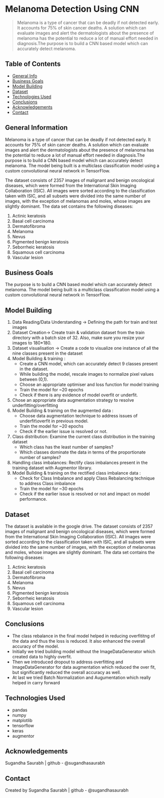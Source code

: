 # Melanoma Detection Using CNN
> Melanoma is a type of cancer that can be deadly if not detected early. It accounts for 75% of skin cancer deaths. A solution which can evaluate images and alert the dermatologists about the presence of melanoma has the potential to reduce a lot of manual effort needed in diagnosis.The purpose is to build a CNN based model which can accurately detect melanoma. 




## Table of Contents
* [General Info](#general-information)
* [Business Goals](#business-goals)
* [Model Building](#model-building)
* [Dataset](#dataset)
* [Technologies Used](#technologies-used)
* [Conclusions](#conclusions)
* [Acknowledgements](#acknowledgements)
* [Contact](#contact)

<!-- You can include any other section that is pertinent to your problem -->

## General Information
Melanoma is a type of cancer that can be deadly if not detected early. It accounts for 75% of skin cancer deaths. A solution which can evaluate images and alert the dermatologists about the presence of melanoma has the potential to reduce a lot of manual effort needed in diagnosis.The purpose is to build a CNN based model which can accurately detect melanoma. The model being built is a multiclass classification model using a custom convolutional neural network in TensorFlow.

The dataset consists of 2357 images of malignant and benign oncological diseases, which were formed from the International Skin Imaging Collaboration (ISIC). All images were sorted according to the classification taken with ISIC, and all subsets were divided into the same number of images, with the exception of melanomas and moles, whose images are slightly dominant.
The data set contains the following diseases:
1. Actinic keratosis
2. Basal cell carcinoma
3. Dermatofibroma
4. Melanoma
5. Nevus
6. Pigmented benign keratosis
7. Seborrheic keratosis
8. Squamous cell carcinoma
9. Vascular lesion



## Business Goals
The purpose is to build a CNN based model which can accurately detect melanoma. The model being built is a multiclass classification model using a custom convolutional neural network in TensorFlow.



## Model Building
1. Data Reading/Data Understanding → Defining the path for train and test images 
2. Dataset Creation→ Create train & validation dataset from the train directory with a batch size of 32. Also, make sure you resize your images to 180*180.
3. Dataset visualisation → Create a code to visualize one instance of all the nine classes present in the dataset 
4. Model Building & training : 
    - Create a CNN model, which can accurately detect 9 classes present in the dataset. 
    - While building the model, rescale images to normalize pixel values between (0,1).
    - Choose an appropriate optimiser and loss function for model training
    - Train the model for ~20 epochs
    - Check if there is any evidence of model overfit or underfit.
5. Chose an appropriate data augmentation strategy to resolve underfitting/overfitting 
6. Model Building & training on the augmented data :
    - Choose data augmentation technique to address issues of underfit\overfit in previous model.
    - Train the model for ~20 epochs
    - Check if the earlier issue is resolved or not.
7. Class distribution: Examine the current class distribution in the training dataset 
    - Which class has the least number of samples?
    - Which classes dominate the data in terms of the proportionate number of samples?
8. Handling class imbalances: Rectify class imbalances present in the training dataset with Augmentor library.
9. Model Building & training on the rectified class imbalance data :
    - Check for Class Imbalance and apply Class Rebalancing technique to address Class imbalance
    - Train the model for ~30 epochs
    - Check if the earlier issue is resolved or not and impact on model performance.



## Dataset
The dataset is available in the google drive.
The dataset consists of 2357 images of malignant and benign oncological diseases, which were formed from the International Skin Imaging Collaboration (ISIC). All images were sorted according to the classification taken with ISIC, and all subsets were divided into the same number of images, with the exception of melanomas and moles, whose images are slightly dominant.
The data set contains the following diseases:
1. Actinic keratosis
2. Basal cell carcinoma
3. Dermatofibroma
4. Melanoma
5. Nevus
6. Pigmented benign keratosis
7. Seborrheic keratosis
8. Squamous cell carcinoma
9. Vascular lesion



## Conclusions
- The class rebalance in the final model helped in reducing overfititng of the data and thus the loss is reduced. It also enhanced the overall accuracy of the model.
- Initially we tried building model without the ImageDataGenerator which created data to highly overfit.
- Then we introduced dropout to address overfitting and ImageDataGenerator for data augmentation which reduced the over fit, but significantly reduced the overall accuracy as well.
- At last we tried Batch Normalization and Augumentation which really helped in carry forward



## Technologies Used
- pandas
- numpy
- matplotlib
- tensorflow
- keras
- augmentor



## Acknowledgements
Sugandha Saurabh | github - @sugandhasaurabh


## Contact
Created by Sugandha Saurabh | github - @sugandhasaurabh



